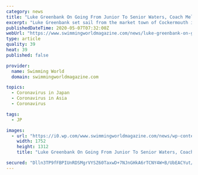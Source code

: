 ```yaml
---
category: news
title: "Luke Greenbank On Going From Junior To Senior Waters, Coach Mel Marshall And Tokyo Positivity"
excerpt: "Luke Greenbank set sail from the market town of Cockermouth in north-west England to join Mel Marshall at City of Derby in 2016."
publishedDateTime: 2020-05-07T07:32:00Z
webUrl: "https://www.swimmingworldmagazine.com/news/luke-greenbank-on-going-from-junior-to-senior-waters-coach-mel-marshall-and-tokyo-positivity/"
type: article
quality: 39
heat: 39
published: false

provider:
  name: Swimming World
  domain: swimmingworldmagazine.com

topics:
  - Coronavirus in Japan
  - Coronavirus in Asia
  - Coronavirus

tags:
  - JP

images:
  - url: "https://i0.wp.com/www.swimmingworldmagazine.com/news/wp-content/uploads/2014/08/luke-greenbank-youth-olympic-games-2014-e1408464019207.jpg?fit=1752%2C1312&#038;ssl=1"
    width: 1752
    height: 1312
    title: "Luke Greenbank On Going From Junior To Senior Waters, Coach Mel Marshall And Tokyo Positivity"

secured: "Dlln3TP9fFBPIUnRDSMgrVYSZ60TaxwD+7NJnGHkA6rTCNY4W+B/UbEACYut/c/UVftWip830nPIKDR0AemaLwGpEQOeN7OtHbg8UU1d1/KsA8Fb6hP+UWF2I+5ocrWn8aK4XW6xYkByWoag4SwhXXS4G8eIoLWabyyCOCGrEJYCShIsOGbrtMZIpc/XJr0nCT/d79AYsIc3WXRZrikj3CeXrR1LFBLDB4itoqDnobFlB6m8XNqQZmnsS1ddmVumxt5WlaAtrXooS4wOlAIfzgEqpr6DZyhe9yGHdmPfx4M+2DtFb1Z6rXUDNP1pX6Xs;3+vVshWddi41ZgorxNxdGA=="
---
```



